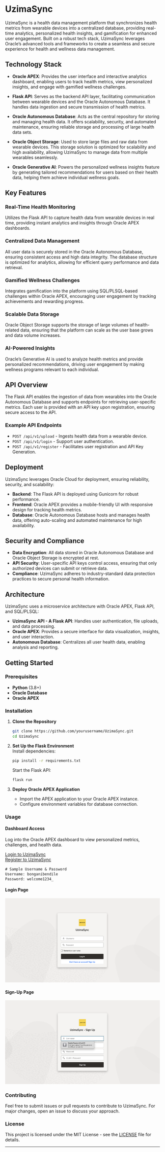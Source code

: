 
# UzimaSync
UzimaSync is a health data management platform that synchronizes health metrics from wearable devices into a centralized database, providing real-time analytics, personalized health insights, and gamification for enhanced user engagement. Built on a robust tech stack, UzimaSync leverages Oracle’s advanced tools and frameworks to create a seamless and secure experience for health and wellness data management.

## Technology Stack

- **Oracle APEX**: Provides the user interface and interactive analytics dashboard, enabling users to track health metrics, view personalized insights, and engage with gamified wellness challenges.
  
- **Flask API**: Serves as the backend API layer, facilitating communication between wearable devices and the Oracle Autonomous Database. It handles data ingestion and secure transmission of health metrics.

- **Oracle Autonomous Database**: Acts as the central repository for storing and managing health data. It offers scalability, security, and automated maintenance, ensuring reliable storage and processing of large health data sets.

- **Oracle Object Storage**: Used to store large files and raw data from wearable devices. This storage solution is optimized for scalability and high availability, allowing UzimaSync to manage data from multiple wearables seamlessly.

- **Oracle Generative AI**: Powers the personalized wellness insights feature by generating tailored recommendations for users based on their health data, helping them achieve individual wellness goals.

## Key Features

### Real-Time Health Monitoring
Utilizes the Flask API to capture health data from wearable devices in real time, providing instant analytics and insights through Oracle APEX dashboards.

### Centralized Data Management
All user data is securely stored in the Oracle Autonomous Database, ensuring consistent access and high data integrity. The database structure is optimized for analytics, allowing for efficient query performance and data retrieval.

### Gamified Wellness Challenges
Integrates gamification into the platform using SQL/PLSQL-based challenges within Oracle APEX, encouraging user engagement by tracking achievements and rewarding progress.

### Scalable Data Storage
Oracle Object Storage supports the storage of large volumes of health-related data, ensuring that the platform can scale as the user base grows and data volume increases.

### AI-Powered Insights
Oracle’s Generative AI is used to analyze health metrics and provide personalized recommendations, driving user engagement by making wellness programs relevant to each individual.

## API Overview

The Flask API enables the ingestion of data from wearables into the Oracle Autonomous Database and supports endpoints for retrieving user-specific metrics. Each user is provided with an API key upon registration, ensuring secure access to the API.

### Example API Endpoints
- `POST /api/v1/upload` - Ingests health data from a wearable device.
- `POST /api/v1/login` - Support user authentication.
- `POST /api/v1/register` - Facilitates user registration and API Key Generation.

## Deployment

UzimaSync leverages Oracle Cloud for deployment, ensuring reliability, security, and scalability:
- **Backend**: The Flask API is deployed using Gunicorn for robust performance.
- **Frontend**: Oracle APEX provides a mobile-friendly UI with responsive design for tracking health metrics.
- **Database**: Oracle Autonomous Database hosts and manages health data, offering auto-scaling and automated maintenance for high availability.

## Security and Compliance

- **Data Encryption**: All data stored in Oracle Autonomous Database and Oracle Object Storage is encrypted at rest.
- **API Security**: User-specific API keys control access, ensuring that only authorized devices can submit or retrieve data.
- **Compliance**: UzimaSync adheres to industry-standard data protection practices to secure personal health information.


## Architecture
UzimaSync uses a microservice architecture with Oracle APEX, Flask API, and SQL/PLSQL:
- **UzimaSync API - A Flask API**: Handles user authentication, file uploads, and data processing.
- **Oracle APEX**: Provides a secure interface for data visualization, insights, and user interaction.
- **Autonomous Database**: Centralizes all user health data, enabling analysis and reporting.

## Getting Started

### Prerequisites
- **Python** (3.8+)
- **Oracle Database**
- **Oracle APEX**

### Installation

1. **Clone the Repository**
   ```bash
   git clone https://github.com/yourusername/UzimaSync.git
   cd UzimaSync
   ```

2. **Set Up the Flask Environment**  
  Install dependencies:
     ```bash
     pip install -r requirements.txt
     ```
   Start the Flask API:
     ```bash 
     flask run
     ```

3. **Deploy Oracle APEX Application**
   - Import the APEX application to your Oracle APEX instance.
   - Configure environment variables for database connection.

### Usage


#### Dashboard Access
Log into the Oracle APEX dashboard to view personalized metrics, challenges, and health data.

[Login to UzimaSync](https://g1addbbc700f30e-boadw.adb.me-jeddah-1.oraclecloudapps.com/ords/r/uzimasync_wp/uzimasync/login)  
[Register to UzimaSync](https://g1addbbc700f30e-boadw.adb.me-jeddah-1.oraclecloudapps.com/ords/r/uzimasync_wp/uzimasync/register)


```
# Sample Username & Password
Username: bonganibendile
Password: welcome1234_
```

#### Login Page
![Login Page](images/uzima_login.png)

#### Sign-Up Page
![Sign Up Page](images/uzima_signup.png)

### Contributing
Feel free to submit issues or pull requests to contribute to UzimaSync. For major changes, open an issue to discuss your approach.

### License
This project is licensed under the MIT License - see the [LICENSE](LICENSE) file for details.

---
